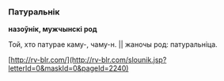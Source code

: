 ### Патуральнік
**назоўнік, мужчынскі род**

Той, хто патурае каму-, чаму-н. || жаночы род: патуральніца.

<a rel="author">[http://rv-blr.com/](http://rv-blr.com/slounik.jsp?letterId=0&maskId=0&pageId=2240)</a>
